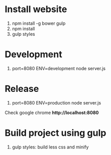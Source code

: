 # Install website
1. npm install -g bower gulp
2. npm install
3. gulp styles

# Development
1. port=8080 ENV=development node server.js

# Release
1. port=8080 ENV=production node server.js

Check google chrome **http://localhost:8080**

# Build project using gulp #
1. gulp styles: build less css and minify
